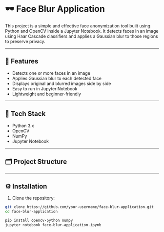 # 🕶️ Face Blur Application

This project is a simple and effective face anonymization tool built using Python and OpenCV inside a Jupyter Notebook. It detects faces in an image using Haar Cascade classifiers and applies a Gaussian blur to those regions to preserve privacy.

---

## 📌 Features

- Detects one or more faces in an image
- Applies Gaussian blur to each detected face
- Displays original and blurred images side by side
- Easy to run in Jupyter Notebook
- Lightweight and beginner-friendly

---

## 🧠 Tech Stack

- Python 3.x
- OpenCV
- NumPy
- Jupyter Notebook

---

## 🗂️ Project Structure


---

## ⚙️ Installation

1. Clone the repository:

```bash
git clone https://github.com/your-username/face-blur-application.git
cd face-blur-application

pip install opencv-python numpy
jupyter notebook face-blur-application.ipynb

